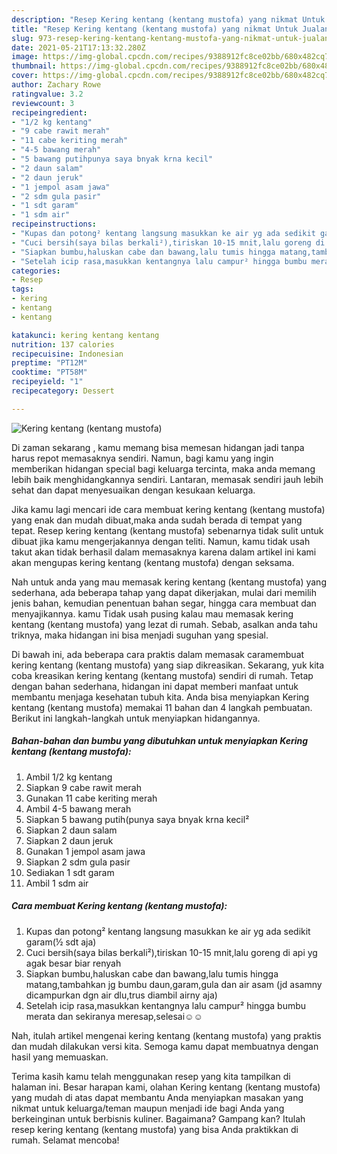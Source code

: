```yaml
---
description: "Resep Kering kentang (kentang mustofa) yang nikmat Untuk Jualan"
title: "Resep Kering kentang (kentang mustofa) yang nikmat Untuk Jualan"
slug: 973-resep-kering-kentang-kentang-mustofa-yang-nikmat-untuk-jualan
date: 2021-05-21T17:13:32.280Z
image: https://img-global.cpcdn.com/recipes/9388912fc8ce02bb/680x482cq70/kering-kentang-kentang-mustofa-foto-resep-utama.jpg
thumbnail: https://img-global.cpcdn.com/recipes/9388912fc8ce02bb/680x482cq70/kering-kentang-kentang-mustofa-foto-resep-utama.jpg
cover: https://img-global.cpcdn.com/recipes/9388912fc8ce02bb/680x482cq70/kering-kentang-kentang-mustofa-foto-resep-utama.jpg
author: Zachary Rowe
ratingvalue: 3.2
reviewcount: 3
recipeingredient:
- "1/2 kg kentang"
- "9 cabe rawit merah"
- "11 cabe keriting merah"
- "4-5 bawang merah"
- "5 bawang putihpunya saya bnyak krna kecil"
- "2 daun salam"
- "2 daun jeruk"
- "1 jempol asam jawa"
- "2 sdm gula pasir"
- "1 sdt garam"
- "1 sdm air"
recipeinstructions:
- "Kupas dan potong² kentang langsung masukkan ke air yg ada sedikit garam(½ sdt aja)"
- "Cuci bersih(saya bilas berkali²),tiriskan 10-15 mnit,lalu goreng di api yg agak besar biar renyah"
- "Siapkan bumbu,haluskan cabe dan bawang,lalu tumis hingga matang,tambahkan jg bumbu daun,garam,gula dan air asam (jd asamny dicampurkan dgn air dlu,trus diambil airny aja)"
- "Setelah icip rasa,masukkan kentangnya lalu campur² hingga bumbu merata dan sekiranya meresap,selesai☺️☺️"
categories:
- Resep
tags:
- kering
- kentang
- kentang

katakunci: kering kentang kentang 
nutrition: 137 calories
recipecuisine: Indonesian
preptime: "PT12M"
cooktime: "PT58M"
recipeyield: "1"
recipecategory: Dessert

---
```



![Kering kentang (kentang mustofa)](https://img-global.cpcdn.com/recipes/9388912fc8ce02bb/680x482cq70/kering-kentang-kentang-mustofa-foto-resep-utama.jpg)

Di zaman  sekarang , kamu memang bisa memesan hidangan jadi tanpa harus repot memasaknya sendiri. Namun, bagi kamu yang ingin memberikan hidangan special bagi keluarga tercinta, maka anda memang lebih baik menghidangkannya sendiri. Lantaran, memasak sendiri jauh lebih sehat dan dapat menyesuaikan dengan kesukaan keluarga.

Jika kamu lagi mencari ide cara membuat kering kentang (kentang mustofa) yang enak dan mudah dibuat,maka anda sudah berada di tempat yang tepat. Resep kering kentang (kentang mustofa)  sebenarnya tidak sulit untuk dibuat jika kamu mengerjakannya dengan teliti. Namun, kamu tidak usah takut akan tidak berhasil dalam memasaknya 
karena dalam artikel ini kami akan mengupas kering kentang (kentang mustofa) dengan seksama.  



Nah untuk anda yang mau memasak kering kentang (kentang mustofa) yang sederhana, ada beberapa tahap yang dapat dikerjakan, mulai dari memilih jenis bahan, kemudian penentuan bahan segar, hingga cara membuat dan menyajikannya. kamu Tidak usah pusing kalau mau memasak kering kentang (kentang mustofa) yang lezat di rumah. Sebab, asalkan anda  tahu triknya, maka hidangan ini bisa menjadi suguhan yang spesial.

Di bawah ini, ada beberapa cara praktis  dalam memasak caramembuat kering kentang (kentang mustofa) yang siap dikreasikan. Sekarang, yuk kita coba kreasikan kering kentang (kentang mustofa) sendiri di rumah. Tetap dengan bahan sederhana, hidangan ini dapat memberi manfaat untuk membantu menjaga kesehatan tubuh kita. Anda bisa menyiapkan Kering kentang (kentang mustofa) memakai 11 bahan dan 4 langkah pembuatan. Berikut ini langkah-langkah untuk menyiapkan hidangannya.

<!--inarticleads1-->

##### Bahan-bahan dan bumbu yang dibutuhkan untuk menyiapkan Kering kentang (kentang mustofa):

1. Ambil 1/2 kg kentang
1. Siapkan 9 cabe rawit merah
1. Gunakan 11 cabe keriting merah
1. Ambil 4-5 bawang merah
1. Siapkan 5 bawang putih(punya saya bnyak krna kecil²
1. Siapkan 2 daun salam
1. Siapkan 2 daun jeruk
1. Gunakan 1 jempol asam jawa
1. Siapkan 2 sdm gula pasir
1. Sediakan 1 sdt garam
1. Ambil 1 sdm air




<!--inarticleads2-->

##### Cara membuat Kering kentang (kentang mustofa):

1. Kupas dan potong² kentang langsung masukkan ke air yg ada sedikit garam(½ sdt aja)
1. Cuci bersih(saya bilas berkali²),tiriskan 10-15 mnit,lalu goreng di api yg agak besar biar renyah
1. Siapkan bumbu,haluskan cabe dan bawang,lalu tumis hingga matang,tambahkan jg bumbu daun,garam,gula dan air asam (jd asamny dicampurkan dgn air dlu,trus diambil airny aja)
1. Setelah icip rasa,masukkan kentangnya lalu campur² hingga bumbu merata dan sekiranya meresap,selesai☺️☺️




Nah, itulah artikel mengenai  kering kentang (kentang mustofa)  yang praktis dan mudah dilakukan versi kita. Semoga kamu dapat membuatnya dengan hasil yang memuaskan. 

Terima kasih kamu telah menggunakan resep yang kita tampilkan di halaman ini. Besar harapan kami, olahan  Kering kentang (kentang mustofa) yang mudah di atas dapat membantu Anda menyiapkan masakan yang nikmat untuk keluarga/teman maupun menjadi ide bagi Anda yang berkeinginan untuk berbisnis kuliner. Bagaimana? Gampang kan? Itulah resep kering kentang (kentang mustofa) yang bisa Anda praktikkan di rumah. Selamat mencoba!

